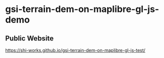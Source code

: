 # gsi-terrain-dem-on-maplibre-gl-js-demo
## Public Website
 https://shi-works.github.io/gsi-terrain-dem-on-maplibre-gl-js-test/
